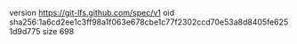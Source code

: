 version https://git-lfs.github.com/spec/v1
oid sha256:1a6cd2ee1c3ff98a1f063e678cbe1c77f2302ccd70e53a8d8405fe6251d9d775
size 698
